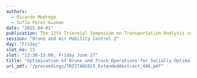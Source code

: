 ```yaml
---
authors:
  - Ricardo Modrego
  - Sofia Perez-Guzman
date: "2025-04-01"
publication: The 12th Triennial Symposium on Transportation Analysis conference
session: "Drone and Air Mobility Control 2"
day: "Friday"
slot_no: 15
slot: "13:30-15:00, Friday June 27"
title: "Optimization of Drone and Truck Operations for Socially Optimal Disaster Relief Distribution"
url_pdf: "/proceedings/TRISTAN2025_ExtendedAbstract_406.pdf"
---
```


